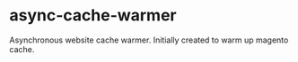 # async-cache-warmer
Asynchronous website cache warmer. Initially created to warm up magento cache. 


